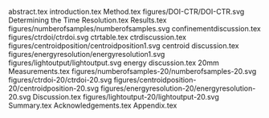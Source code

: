 abstract.tex
introduction.tex
Method.tex
figures/DOI-CTR/DOI-CTR.svg
Determining the Time Resolution.tex
Results.tex
figures/numberofsamples/numberofsamples.svg
confinementdiscussion.tex
figures/ctrdoi/ctrdoi.svg
ctrtable.tex
ctrdiscussion.tex
figures/centroidposition/centroidposition1.svg
centroid discussion.tex
figures/energyresolution/energyresolution1.svg
figures/lightoutput/lightoutput.svg
energy discussion.tex
20mm Measurements.tex
figures/numberofsamples-20/numberofsamples-20.svg
figures/ctrdoi-20/ctrdoi-20.svg
figures/centroidposition-20/centroidposition-20.svg
figures/energyresolution-20/energyresolution-20.svg
Discussion.tex
figures/lightoutput-20/lightoutput-20.svg
Summary.tex
Acknowledgements.tex
Appendix.tex